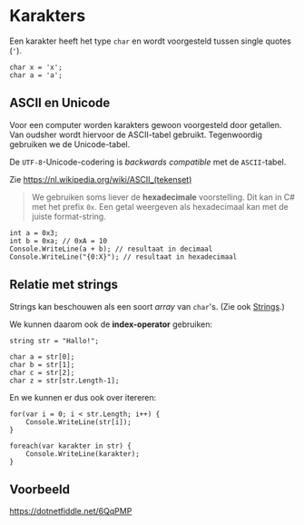 # Karakters

Een karakter heeft het type `char` en wordt voorgesteld tussen
single quotes (`'`).

```
char x = 'x';
char a = 'a';
```

## ASCII en Unicode

Voor een computer worden karakters gewoon voorgesteld door getallen.
Van oudsher wordt hiervoor de ASCII-tabel gebruikt.
Tegenwoordig gebruiken we de Unicode-tabel.

De `UTF-8`-Unicode-codering is *backwards compatible* met de `ASCII`-tabel.

Zie https://nl.wikipedia.org/wiki/ASCII_(tekenset)

> We gebruiken soms liever de **hexadecimale** voorstelling.
> Dit kan in C# met het prefix `0x`.
> Een getal weergeven als hexadecimaal kan met de juiste format-string.

```
int a = 0x3;
int b = 0xa; // 0xA = 10
Console.WriteLine(a + b); // resultaat in decimaal
Console.WriteLine("{0:X}"); // resultaat in hexadecimaal
```

## Relatie met strings

Strings kan beschouwen als een soort *array* van `char`'s.
(Zie ook [Strings](VarsString.md).)

We kunnen daarom ook de **index-operator** gebruiken:

```
string str = "Hallo!";

char a = str[0];
char b = str[1];
char c = str[2];
char z = str[str.Length-1];
```

En we kunnen er dus ook over itereren:

```
for(var i = 0; i < str.Length; i++) {
	Console.WriteLine(str[i]);
}

foreach(var karakter in str) {
	Console.WriteLine(karakter);
}
```

## Voorbeeld

https://dotnetfiddle.net/6QqPMP


